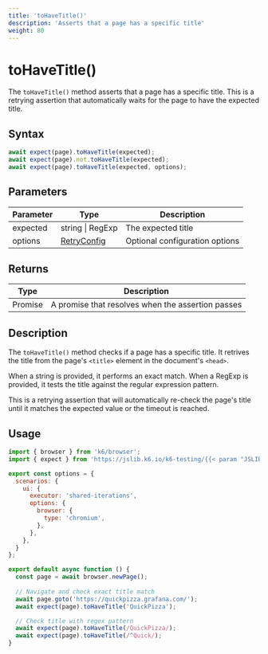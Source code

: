 ```yaml
---
title: 'toHaveTitle()'
description: 'Asserts that a page has a specific title'
weight: 80
---
```


# toHaveTitle()

The `toHaveTitle()` method asserts that a page has a specific title. This is a retrying assertion that automatically waits for the page to have the expected title.

## Syntax

<!-- eslint-skip -->
<!-- md-k6:skip -->

```javascript
await expect(page).toHaveTitle(expected);
await expect(page).not.toHaveTitle(expected);
await expect(page).toHaveTitle(expected, options);
```

## Parameters

| Parameter | Type                                                                                                                    | Description                    |
| --------- | ----------------------------------------------------------------------------------------------------------------------- | ------------------------------ |
| expected  | string \| RegExp                                                                                                        | The expected title             |
| options   | [RetryConfig](https://grafana.com/docs/k6/<K6_VERSION>/javascript-api/jslib/testing/retrying-assertions/retryconfig) | Optional configuration options |

## Returns

| Type          | Description                                       |
| ------------- | ------------------------------------------------- |
| Promise<void> | A promise that resolves when the assertion passes |

## Description

The `toHaveTitle()` method checks if a page has a specific title. It retrives the title from the page's `<title>` element in the document's `<head>`.

When a string is provided, it performs an exact match. When a RegExp is provided, it tests the title against the regular expression pattern.

This is a retrying assertion that will automatically re-check the page's title until it matches the expected value or the timeout is reached.

## Usage

<!-- md-k6:skip -->

```javascript
import { browser } from 'k6/browser';
import { expect } from 'https://jslib.k6.io/k6-testing/{{< param "JSLIB_TESTING_VERSION" >}}/index.js';

export const options = {
  scenarios: {
    ui: {
      executor: 'shared-iterations',
      options: {
        browser: {
          type: 'chromium',
        },
      },
    },
  }
};

export default async function () {
  const page = await browser.newPage();
  
  // Navigate and check exact title match
  await page.goto('https://quickpizza.grafana.com/');
  await expect(page).toHaveTitle('QuickPizza');

  // Check title with regex pattern
  await expect(page).toHaveTitle(/QuickPizza/);
  await expect(page).toHaveTitle(/^Quick/);
}
```
